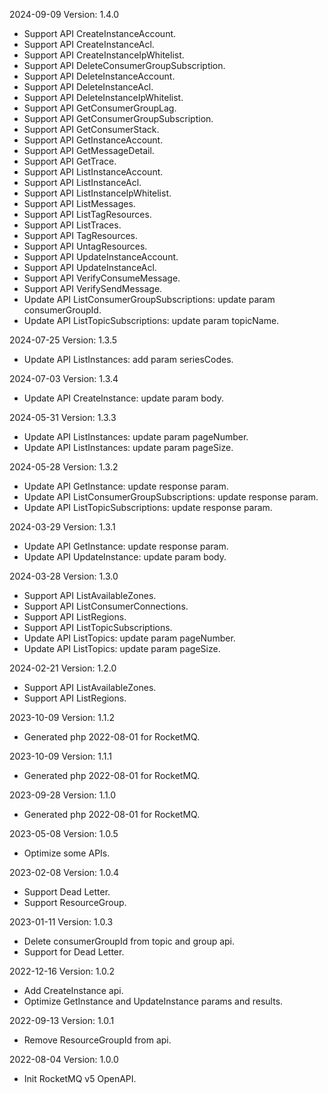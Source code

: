 2024-09-09 Version: 1.4.0
- Support API CreateInstanceAccount.
- Support API CreateInstanceAcl.
- Support API CreateInstanceIpWhitelist.
- Support API DeleteConsumerGroupSubscription.
- Support API DeleteInstanceAccount.
- Support API DeleteInstanceAcl.
- Support API DeleteInstanceIpWhitelist.
- Support API GetConsumerGroupLag.
- Support API GetConsumerGroupSubscription.
- Support API GetConsumerStack.
- Support API GetInstanceAccount.
- Support API GetMessageDetail.
- Support API GetTrace.
- Support API ListInstanceAccount.
- Support API ListInstanceAcl.
- Support API ListInstanceIpWhitelist.
- Support API ListMessages.
- Support API ListTagResources.
- Support API ListTraces.
- Support API TagResources.
- Support API UntagResources.
- Support API UpdateInstanceAccount.
- Support API UpdateInstanceAcl.
- Support API VerifyConsumeMessage.
- Support API VerifySendMessage.
- Update API ListConsumerGroupSubscriptions: update param consumerGroupId.
- Update API ListTopicSubscriptions: update param topicName.


2024-07-25 Version: 1.3.5
- Update API ListInstances: add param seriesCodes.


2024-07-03 Version: 1.3.4
- Update API CreateInstance: update param body.


2024-05-31 Version: 1.3.3
- Update API ListInstances: update param pageNumber.
- Update API ListInstances: update param pageSize.


2024-05-28 Version: 1.3.2
- Update API GetInstance: update response param.
- Update API ListConsumerGroupSubscriptions: update response param.
- Update API ListTopicSubscriptions: update response param.


2024-03-29 Version: 1.3.1
- Update API GetInstance: update response param.
- Update API UpdateInstance: update param body.


2024-03-28 Version: 1.3.0
- Support API ListAvailableZones.
- Support API ListConsumerConnections.
- Support API ListRegions.
- Support API ListTopicSubscriptions.
- Update API ListTopics: update param pageNumber.
- Update API ListTopics: update param pageSize.


2024-02-21 Version: 1.2.0
- Support API ListAvailableZones.
- Support API ListRegions.


2023-10-09 Version: 1.1.2
- Generated php 2022-08-01 for RocketMQ.

2023-10-09 Version: 1.1.1
- Generated php 2022-08-01 for RocketMQ.

2023-09-28 Version: 1.1.0
- Generated php 2022-08-01 for RocketMQ.

2023-05-08 Version: 1.0.5
- Optimize some APIs.

2023-02-08 Version: 1.0.4
- Support Dead Letter.
- Support ResourceGroup.

2023-01-11 Version: 1.0.3
- Delete consumerGroupId from topic and group api.
- Support for Dead Letter.

2022-12-16 Version: 1.0.2
- Add CreateInstance api.
- Optimize GetInstance and UpdateInstance params and results.

2022-09-13 Version: 1.0.1
- Remove ResourceGroupId from api.

2022-08-04 Version: 1.0.0
- Init RocketMQ v5 OpenAPI.


